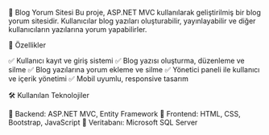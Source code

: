 📌 Blog Yorum Sitesi
Bu proje, ASP.NET MVC kullanılarak geliştirilmiş bir blog yorum sitesidir. Kullanıcılar blog yazıları oluşturabilir, yayınlayabilir ve diğer kullanıcıların yazılarına yorum yapabilirler.

🚀 Özellikler

✅ Kullanıcı kayıt ve giriş sistemi
✅ Blog yazısı oluşturma, düzenleme ve silme
✅ Blog yazılarına yorum ekleme ve silme
✅ Yönetici paneli ile kullanıcı ve içerik yönetimi
✅ Mobil uyumlu, responsive tasarım

🛠 Kullanılan Teknolojiler

🔹 Backend: ASP.NET MVC, Entity Framework
🔹 Frontend: HTML, CSS, Bootstrap, JavaScript
🔹 Veritabanı: Microsoft SQL Server
